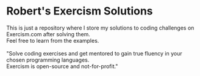 # Robert's Exercism Solutions

This is just a repository where I store my solutions to coding challenges on Exercism.com after solving them.<br/>
Feel free to learn from the examples.<br/>
<br/>
"Solve coding exercises and get mentored to gain true fluency in your chosen programming languages.<br/>
Exercism is open-source and not-for-profit."<br/>
